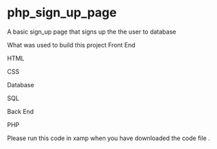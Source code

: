 # php_sign_up_page
A basic sign_up page that signs up the the user to database 

What was used to build this project
Front End 

HTML

CSS 

Database

SQL


Back End

PHP


Please run this code in xamp when you have downloaded the code file .
